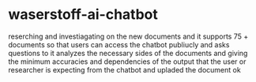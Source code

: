 # waserstoff-ai-chatbot
reserching and investiagating on the new documents and it supports 75 + documents so that users can access the chatbot publiucly and asks questions to it
 analyzes the necessary sides of the documents and giving the minimum accuracies and dependencies of the output that the user or researcher is expecting from the chatbot and upladed the document ok 
